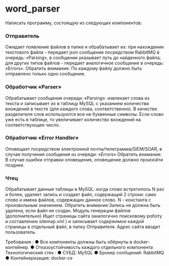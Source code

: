 # word_parser

Написать программу, состоящую из следующих компонентов:
### Отправитель
Ожидает появление файлов в папке и обрабатывает их: при нахождении текстового
файла - передает json сообщение посредством RabbitMQ в очередь: «Parsing», в сообщении
указывает путь до найденного файла; для других типов файлов - передает аналогичное
сообщение в очередь: «Errors».
Обратить внимание:
По каждому файлу должно быть отправлено только одно сообщение.

### Обработчик «Parser»
Обрабатывает сообщения очереди: «Parsing»: извлекает слова из текста и записывает
их в таблицу MySQL с указанием количества вхождений в тексте (для каждого слова,
соответственно). В качестве разделителя слов используются все не буквенные символы.
Если слово уже есть в таблице, то увеличивает количество вхождений на соответствующее
число.
### Обработчик «Error Handler»
Оповещает посредством электронной почты/телеграмма/SIEM/SOAR, в случае
получения сообщения из очереди: «Errors»
Обратить внимание:
В случае ошибки отправки оповещения, оповещение должно произойти позднее.
### Чтец
Обрабатывает данные таблицы в MySQL: когда слово встретилось N раз и более,
удаляет запись и создает файл, содержащий 2 строки: само слово и имена файлов,
содержащих данное слово. N - константа с произвольным значением.
Обратить внимание:Запись не должна быть удалена, если файл не создан.
Модуль генерации файлов (дополнительно)
Ищет страницы сайта (аналогично поисковому роботу и составлению sitemap.xml ) и
записывает содержимое каждой страницы в отдельный файл, в папку Отправителя. Адрес
сайта вводит пользователь.

Требования :
● Все компоненты должны быть обёрнуты в docker-контейнер.
● Отказоустойчивость каждого отдельного компонента
Технологический стек :
● СУБД: MySQL
● Брокер сообщений: RabbitMQ
● Контейнеризация: docker-ce